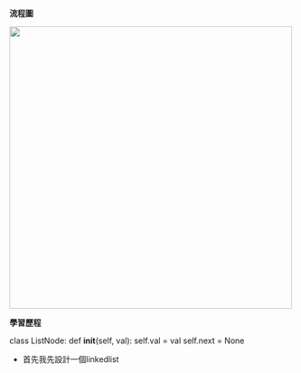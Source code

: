 **流程圖**




<img src='https://github.com/yen880405/yenlin/blob/master/image/hashtable.jpg' height=500 weight =500>





**學習歷程**

class ListNode:
    def __init__(self, val):
        self.val = val
        self.next = None
        
* 首先我先設計一個linkedlist
